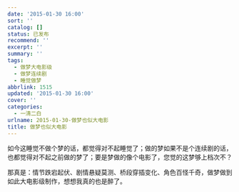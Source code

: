 ```yaml
---
date: '2015-01-30 16:00'
sort: ''
catalog: []
status: 已发布
recommend: ''
excerpt: ''
summary: ''
tags:
  - 做梦大电影级
  - 做梦连续剧
  - 睡觉做梦
abbrlink: 1515
updated: '2015-01-30 16:00'
cover: ''
categories:
  - 一清二白
urlname: 2015-01-30-做梦也似大电影
title: 做梦也似大电影
---
```


如今这睡觉不做个梦的话，都觉得对不起睡觉了；做的梦如果不是个连续剧的话，也都觉得对不起之前做的梦了；要是梦做的像个电影了，您觉的这梦够上档次不？


那真是：情节跌宕起伏、剧情悬疑莫测、桥段穿插变化、角色百怪千奇，做梦做到如此大电影级制作，想想我真的也是醉了。

